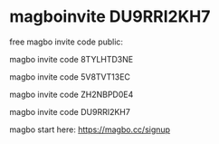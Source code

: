 # magboinvite DU9RRI2KH7
free magbo invite code public:

magbo invite code 8TYLHTD3NE

magbo invite code 5V8TVT13EC

magbo invite code ZH2NBPD0E4

magbo invite code DU9RRI2KH7

magbo start here: https://magbo.cc/signup
